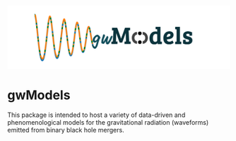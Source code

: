 ![alt text](gwModels.png)

# **gwModels**
This package is intended to host a variety of data-driven and phenomenological models for the gravitational radiation (waveforms) emitted from binary black hole mergers.



















